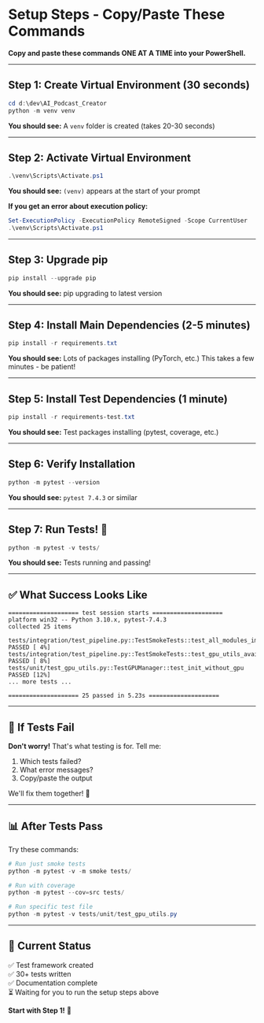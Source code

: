 # Setup Steps - Copy/Paste These Commands

**Copy and paste these commands ONE AT A TIME into your PowerShell.**

---

## Step 1: Create Virtual Environment (30 seconds)

```powershell
cd d:\dev\AI_Podcast_Creator
python -m venv venv
```

**You should see:** A `venv` folder is created (takes 20-30 seconds)

---

## Step 2: Activate Virtual Environment

```powershell
.\venv\Scripts\Activate.ps1
```

**You should see:** `(venv)` appears at the start of your prompt

**If you get an error about execution policy:**
```powershell
Set-ExecutionPolicy -ExecutionPolicy RemoteSigned -Scope CurrentUser
.\venv\Scripts\Activate.ps1
```

---

## Step 3: Upgrade pip

```powershell
pip install --upgrade pip
```

**You should see:** pip upgrading to latest version

---

## Step 4: Install Main Dependencies (2-5 minutes)

```powershell
pip install -r requirements.txt
```

**You should see:** Lots of packages installing (PyTorch, etc.)
This takes a few minutes - be patient!

---

## Step 5: Install Test Dependencies (1 minute)

```powershell
pip install -r requirements-test.txt
```

**You should see:** Test packages installing (pytest, coverage, etc.)

---

## Step 6: Verify Installation

```powershell
python -m pytest --version
```

**You should see:** `pytest 7.4.3` or similar

---

## Step 7: Run Tests! 🚀

```powershell
python -m pytest -v tests/
```

**You should see:** Tests running and passing!

---

## ✅ What Success Looks Like

```
==================== test session starts ====================
platform win32 -- Python 3.10.x, pytest-7.4.3
collected 25 items

tests/integration/test_pipeline.py::TestSmokeTests::test_all_modules_import PASSED [ 4%]
tests/integration/test_pipeline.py::TestSmokeTests::test_gpu_utils_available PASSED [ 8%]
tests/unit/test_gpu_utils.py::TestGPUManager::test_init_without_gpu PASSED [12%]
... more tests ...

==================== 25 passed in 5.23s ====================
```

---

## 🐛 If Tests Fail

**Don't worry!** That's what testing is for. Tell me:
1. Which tests failed?
2. What error messages?
3. Copy/paste the output

We'll fix them together! 🔧

---

## 📊 After Tests Pass

Try these commands:

```powershell
# Run just smoke tests
python -m pytest -v -m smoke tests/

# Run with coverage
python -m pytest --cov=src tests/

# Run specific test file
python -m pytest -v tests/unit/test_gpu_utils.py
```

---

## 🎯 Current Status

✅ Test framework created  
✅ 30+ tests written  
✅ Documentation complete  
⏳ Waiting for you to run the setup steps above  

**Start with Step 1!** 🚀

